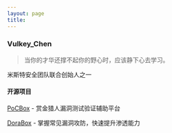 ```yaml
---
layout: page
title: 
---
```


### Vulkey_Chen

> 当你的才华还撑不起你的野心时，应该静下心去学习。

米斯特安全团队联合创始人之一

#### 开源项目

[PoCBox](https://github.com/gh0stkey/PoCBox) - 赏金猎人漏洞测试验证辅助平台

[DoraBox](https://github.com/gh0stkey/DoraBox) - 掌握常见漏洞攻防，快速提升渗透能力

